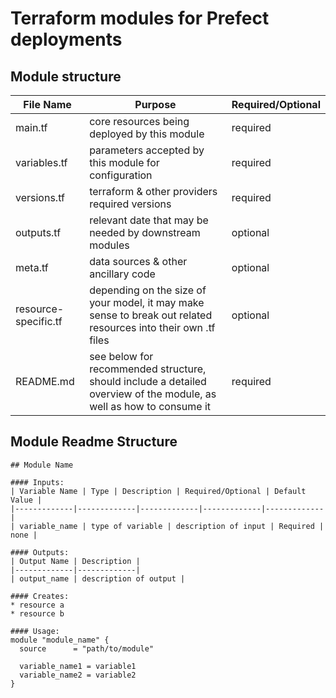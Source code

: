 # Terraform modules for Prefect deployments

## Module structure
| File Name | Purpose | Required/Optional |
|---------------|-------------|---------------|
| main.tf | core resources being deployed by this module |  required |
| variables.tf | parameters accepted by this module for configuration | required |
| versions.tf | terraform & other providers required versions | required |
| outputs.tf | relevant date that may be needed by downstream modules | optional |
| meta.tf | data sources & other ancillary code | optional |
| resource-specific.tf | depending on the size of your model, it may make sense to break out related resources into their own .tf files | optional |
| README.md | see below for recommended structure, should include a detailed overview of the module, as well as how to consume it | required |


## Module Readme Structure
```
## Module Name

#### Inputs:
| Variable Name | Type | Description | Required/Optional | Default Value |
|-------------|-------------|-------------|-------------|-------------|
| variable_name | type of variable | description of input | Required | none |

#### Outputs:
| Output Name | Description |
|-------------|-------------|
| output_name | description of output |

#### Creates:
* resource a
* resource b 

#### Usage:
module "module_name" {
  source      = "path/to/module"

  variable_name1 = variable1
  variable_name2 = variable2
}
```